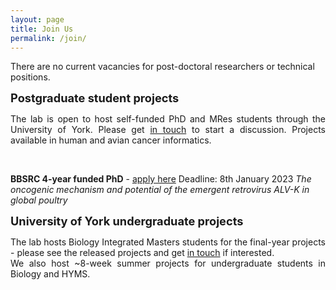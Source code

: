 ```yaml
---
layout: page
title: Join Us
permalink: /join/
---
```

There are no current vacancies for post-doctoral researchers or technical positions.<br/>

<span style="font-size:1.3em;">**Postgraduate student projects**</span><br/>
<p align="justify">
The lab is open to host self-funded PhD and MRes students through the University of York. Please get <a class="u-email" href="mailto:{{ site.email }}">in touch</a> to start a discussion. Projects available in human and avian cancer informatics.</p><br/>

**BBSRC 4-year funded PhD** - [apply here](https://www.findaphd.com/phds/project/fully-funded-white-rose-bbsrc-dtp-biology-project-the-oncogenic-mechanism-and-potential-of-the-emergent-retrovirus-alv-k-in-global-poultry/?p148910)
Deadline: 8th January 2023
*The oncogenic mechanism and potential of the emergent retrovirus ALV-K in global poultry*<br/>

<span style="font-size:1.3em;">**University of York undergraduate projects**</span><br/>
<p align="justify">
The lab hosts Biology Integrated Masters students for the final-year projects - please see the released projects and get <a class="u-email" href="mailto:{{ site.email }}">in touch</a> if interested.<br/>
We also host ~8-week summer projects for undergraduate students in Biology and HYMS.</p>

